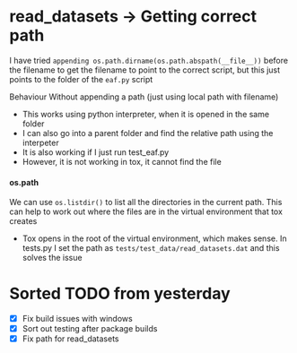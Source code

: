 # read_datasets -> Getting correct path 
I have tried `appending os.path.dirname(os.path.abspath(__file__))` before the filename to get the filename to point to the correct script, but this just points to the folder of the `eaf.py` script

Behaviour Without appending a path (just using local path with filename)
* This works using python interpreter, when it is opened in the same folder
* I can also go into a parent folder and find the relative path using the interpeter
* It is also working if I just run test_eaf.py
* However, it is not working in tox, it cannot find the file

#### os.path
We can use `os.listdir()` to list all the directories in the current path. This can help to work out where the files are in the virtual environment that tox creates
* Tox opens in the root of the virtual environment, which makes sense. In tests.py I set the path as  `tests/test_data/read_datasets.dat` and this solves the issue

# Sorted TODO from yesterday
* [x] Fix build issues with windows
* [x] Sort out testing after package builds 
* [x] Fix path for read_datasets
